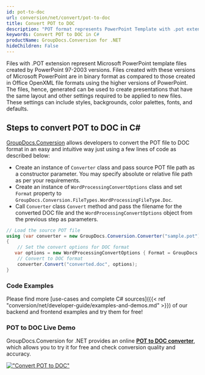 ```yaml
---
id: pot-to-doc
url: conversion/net/convert/pot-to-doc
title: Convert POT to DOC
description: "POT format represents PowerPoint Template with .pot extension. Learn how to convert POT to DOC file programmatically in C# language using GroupDocs.Conversion for .NET library."
keywords: Convert POT to DOC in C#
productName: GroupDocs.Conversion for .NET
hideChildren: False
---
```


Files with .POT extension represent Microsoft PowerPoint template files created by PowerPoint 97-2003 versions. Files created with these versions of Microsoft PowerPoint are in binary format as compared to those created in Office OpenXML file formats using the higher versions of PowerPoint. The files, hence, generated can be used to create presentations that have the same layout and other settings required to be applied to new files. These settings can include styles, backgrounds, color palettes, fonts, and defaults.

## Steps to convert POT to DOC in C#

[GroupDocs.Conversion](https://products.groupdocs.com/conversion/net) allows developers to convert the POT file to DOC format in an easy and intuitive way just using a few lines of code as described below:

* Create an instance of `Converter` class and pass source POT file path as a constructor parameter. You may specify absolute or relative file path as per your requirements. 
* Create an instance of `WordProcessingConvertOptions` class and set `Format` property to `GroupDocs.Conversion.FileTypes.WordProcessingFileType.Doc`.
* Call `Converter` class `Convert` method and pass the filename for the converted DOC file and the `WordProcessingConvertOptions` object from the previous step as parameters.

```csharp
// Load the source POT file
using (var converter = new GroupDocs.Conversion.Converter("sample.pot"))
{
    // Set the convert options for DOC format
   var options = new WordProcessingConvertOptions { Format = GroupDocs.Conversion.FileTypes.WordProcessingFileType.Doc };
    // Convert to DOC format
    converter.Convert("converted.doc", options);
}
```

### Code Examples

Please find more [use-cases and complete C# sources]({{< ref "conversion/net/developer-guide/examples-and-demos.md" >}}) of our backend and frontend examples and try them for free!

### POT to DOC Live Demo

GroupDocs.Conversion for .NET provides an online [**POT to DOC converter**](https://products.groupdocs.app/conversion/pot-to-doc), which allows you to try it for free and check conversion quality and accuracy.

[!["Convert POT to DOC"](conversion/net/images/convert-to-doc/convert-pot-to-doc.png)](https://products.groupdocs.app/conversion/pot-to-doc)